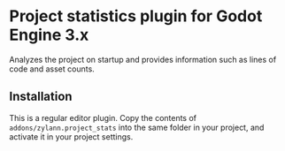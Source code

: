 Project statistics plugin for Godot Engine 3.x
================================================

Analyzes the project on startup and provides information such as lines of code and asset counts.

Installation
--------------

This is a regular editor plugin.
Copy the contents of `addons/zylann.project_stats` into the same folder in your project, and activate it in your project settings.

